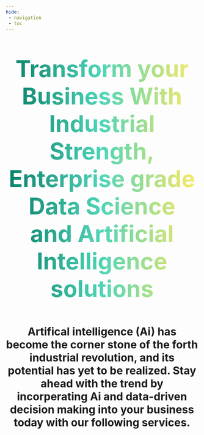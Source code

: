 ```yaml
---
hide:
 - navigation
 - toc
---
```


<p style="font-size: 60px;
          color: #ADD8E6;
          text-align:center;
          background: -webkit-linear-gradient(left, #067d68, #50d5b7, #ffea61);
          -webkit-background-clip: text;
          -webkit-text-fill-color: transparent">
    <b>
        Transform your Business
        With Industrial Strength, Enterprise grade
        Data Science and Artificial Intelligence solutions
    </b>

<h1 style="text-align:center">
    Artifical intelligence (Ai) has become the corner stone of the forth industrial revolution,
    and its potential has yet to be realized. Stay ahead with the trend by incorperating
    Ai and data-driven decision making into your business today with our following services.
</h1>